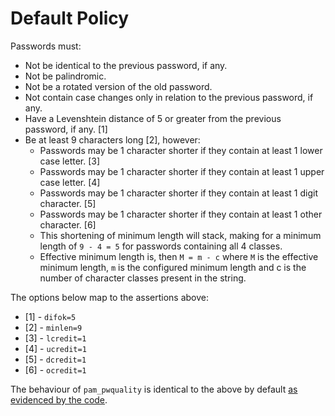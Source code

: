 # Default Policy 
Passwords must:

* Not be identical to the previous password, if any.
* Not be palindromic.
* Not be a rotated version of the old password.
* Not contain case changes only in relation to the previous password, if any.
* Have a Levenshtein distance of 5 or greater from the previous password, if 
  any. [1]
* Be at least 9 characters long [2], however:
    + Passwords may be 1 character shorter if they contain at least 1 lower case
      letter. [3]
    + Passwords may be 1 character shorter if they contain at least 1 upper case 
      letter. [4]
    + Passwords may be 1 character shorter if they contain at least 1 digit 
      character. [5]
    + Passwords may be 1 character shorter if they contain at least 1 other 
      character. [6]
    + This shortening of minimum length will stack, making for a minimum length 
      of `9 - 4 = 5` for passwords containing all 4 classes.
    + Effective minimum length is, then `M = m - c` where `M` is the effective 
      minimum length, `m` is the configured minimum length and c is the number
      of character classes present in the string.
      
The options below map to the assertions above:

* [1] - `difok=5`
* [2] - `minlen=9`
* [3] - `lcredit=1`
* [4] - `ucredit=1`
* [5] - `dcredit=1`
* [6] - `ocredit=1`

The behaviour of `pam_pwquality` is identical to the above by default [as evidenced by the code](https://github.com/cgwalters/libpwquality-git/blob/f835a65d939889e3b36adb9672312dfc7d711c77/src/pwqprivate.h#L36-L41).
